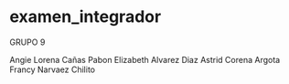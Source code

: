 # examen_integrador
GRUPO 9

Angie Lorena Cañas Pabon
Elizabeth Alvarez Diaz
Astrid Corena Argota
Francy Narvaez Chilito
